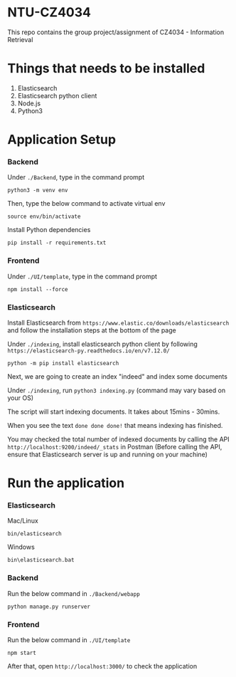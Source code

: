 # NTU-CZ4034
This repo contains the group project/assignment of CZ4034 - Information Retrieval

# Things that needs to be installed
1. Elasticsearch
2. Elasticsearch python client
3. Node.js
4. Python3

# Application Setup
### Backend
Under `./Backend`, type in the command prompt
```
python3 -m venv env
```
Then, type the below command to activate virtual env
```
source env/bin/activate
```
Install Python dependencies
```
pip install -r requirements.txt
```

### Frontend
Under `./UI/template`, type in the command prompt
```
npm install --force
```

### Elasticsearch
Install Elasticsearch from `https://www.elastic.co/downloads/elasticsearch` and follow the installation steps at the bottom of the page

Under `./indexing`, install elasticsearch python client by following `https://elasticsearch-py.readthedocs.io/en/v7.12.0/` 
```
python -m pip install elasticsearch
```

Next, we are going to create an index "indeed" and index some documents

Under `./indexing`, run `python3 indexing.py` (command may vary based on your OS)

The script will start indexing documents. It takes about 15mins - 30mins.

When you see the text `done done done!` that means indexing has finished. 

You may checked the total number of indexed documents by calling the API `http://localhost:9200/indeed/_stats` in Postman (Before calling the API, ensure that Elasticsearch server is up and running on your machine)

# Run the application
### Elasticsearch
Mac/Linux
```
bin/elasticsearch
```

Windows
```
bin\elasticsearch.bat
```

### Backend
Run the below command in `./Backend/webapp`
```
python manage.py runserver
```

### Frontend
Run the below command in `./UI/template`
```
npm start
```
After that, open `http://localhost:3000/` to check the application
